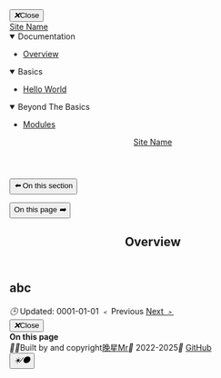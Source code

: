 <!doctype html><html lang=en-US><head><script src="/livereload.js?mindelay=10&amp;v=2&amp;port=1313&amp;path=livereload" data-no-instant defer></script><meta charset=utf-8><meta name=viewport content="width=device-width,initial-scale=1"><meta name=description content="Site Description"><meta name=author content="晚星Mr"><meta name=theme-color content="#ffffff" media="(prefers-color-scheme: light)"><meta name=theme-color content="#101010" media="(prefers-color-scheme: dark)"><title>Overview · Site Name</title><link rel=canonical href=//localhost:1313/docs/_overview.md><link rel=stylesheet href=/assets/css/docs.min.8e9408609771a441499aa5571a4585b0ca95783b842d5c758af5eef1457b0fe0.css integrity><link rel=manifest href=/manifest.json><link rel=icon href=/favicon/favicon.ico><link rel=icon href=/favicon/favicon-16x16.png sizes=16x16 type=image/png><link rel=icon href=/favicon/favicon-32x32.png sizes=32x32 type=image/png><link rel=apple-touch-icon href=/favicon/apple-touch-icon.png sizes=180x180><script async src="https://www.googletagmanager.com/gtag/js?id=G-XXXXXXXXXX"></script><script>window.dataLayer=window.dataLayer||[];function gtag(){dataLayer.push(arguments)}gtag("js",new Date),gtag("config","G-XXXXXXXXXX")</script></head><body><div id=outer-wrapper><div id=aside-wrapper><aside><div><button class=btn><i>❌</i>Close</button></div><a href class=site-logo>Site Name</a><nav role=navigation><details open><summary>Documentation</summary><ul><li><a href=docs/overview/>Overview</a></li></ul></details><details open><summary>Basics</summary><ul><li><a href=docs/hello-world/>Hello World</a></li></ul></details><details open><summary>Beyond The Basics</summary><ul><li><a href=docs/modules/>Modules</a></li></ul></details></nav></aside></div><div id=content-wrapper><header><a href class=site-logo>Site Name</a></header><main><article><nav><button class=btn><i>⬅️</i> On this section</button>
<button class=btn>On this page <i>➡️</i></button></nav><header><h1>Overview</h1><p></p></header><div id=article-body><h1 id=abc>abc</h1></div><footer><time datetime=0001-01-01><i>🕒</i> Updated: 0001-01-01</time>
<a class=hidden><i>﹤</i> Previous</a>
<a href=docs/hello-world/>Next <i>﹥</i></a></footer></article><aside><div><button class=btn><i>❌</i>Close</button></div><strong>On this page</strong><nav id=TableOfContents></nav></aside></main><footer><div><i>🧑‍💻</i>Built by and copyright<a href=https://github.com/agansama target=_blank>晚星Mr</a><i>📅</i> 2022-2025<i>🚀</i> <a href=https://github.com/username/repo target=_blank>GitHub</a></div><div><button class=btn><i>☀️</i><i>⁄</i><i>🌑</i></button></div></footer></div></div><div id=body-model-outer></div><script type=text/javascript src=/assets/js/docs.min.12ffdc25c0149ef34e761ee54587f2aae17affcb8375298ad2180851930cb142.js integrity></script></body></html>
